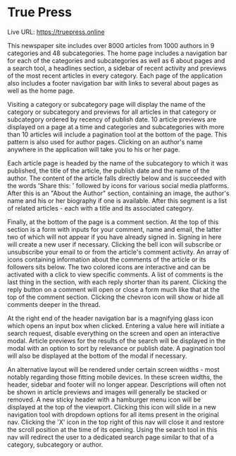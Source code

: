 # True Press

Live URL: https://truepress.online

This newspaper site includes over 8000 articles from 1000 authors in 9 categories and 48 subcategories. The home page includes a navigation bar for each of the categories and subcategories as well as 6 about pages and a search tool, a headlines section, a sidebar of recent activity and previews of the most recent articles in every category. Each page of the application also includes a footer navigation bar with links to several about pages as well as the home page.

Visiting a category or subcategory page will display the name of the category or subcategory and previews for all articles in that category or subcategory ordered by recency of publish date. 10 article previews are displayed on a page at a time and categories and subcategories with more than 10 articles will include a pagination tool at the bottom of the page. This pattern is also used for author pages. Clicking on an author's name anywhere in the application will take you to his or her page.

Each article page is headed by the name of the subcategory to which it was published, the title of the article, the publish date and the name of the author. The content of the article falls directly below and is succeeded with the words 'Share this: ' followed by icons for various social media platforms. After this is an "About the Author" section, containing an image, the author's name and his or her biography if one is available. After this segment is a list of related articles - each with a title and its associated category.

Finally, at the bottom of the page is a comment section. At the top of this section is a form with inputs for your comment, name and email, the latter two of which will not appear if you have already signed in. Signing in here will create a new user if necessary. Clicking the bell icon will subscribe or unsubscribe your email to or from the article's comment activity. An array of icons containing information about the comments of the article or its followers sits below. The two colored icons are interactive and can be activated with a click to view specific comments. A list of comments is the last thing in the section, with each reply shorter than its parent. Clicking the reply button on a comment will open or close a form much like that at the top of the comment section. Clicking the chevron icon will show or hide all comments deeper in the thread.

At the right end of the header navigation bar is a magnifying glass icon which opens an input box when clicked. Entering a value here will initiate a search request, disable everything on the screen and open an interactive modal. Article previews for the results of the search will be displayed in the modal with an option to sort by relevance or publish date. A pagination tool will also be displayed at the bottom of the modal if necessary.

An alternative layout will be rendered under certain screen widths - most notably regarding those fitting mobile devices. In these screen widths, the header, sidebar and footer will no longer appear. Descriptions will often not be shown in article previews and images will generally be stacked or removed. A new sticky header with a hamburger menu icon will be displayed at the top of the viewport. Clicking this icon will slide in a new navigation tool with dropdown options for all items present in the original nav. Clicking the 'X' icon in the top right of this nav will close it and restore the scroll position at the time of its opening. Using the search tool in this nav will redirect the user to a dedicated search page similar to that of a category, subcategory or author.
